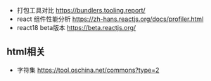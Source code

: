 - 打包工具对比 https://bundlers.tooling.report/
- react 组件性能分析 https://zh-hans.reactjs.org/docs/profiler.html
- react18 beta版本 https://beta.reactjs.org/

## html相关
- 字符集 https://tool.oschina.net/commons?type=2
